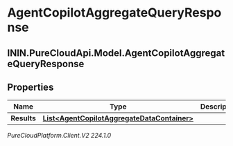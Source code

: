 # AgentCopilotAggregateQueryResponse

## ININ.PureCloudApi.Model.AgentCopilotAggregateQueryResponse

## Properties

|Name | Type | Description | Notes|
|------------ | ------------- | ------------- | -------------|
| **Results** | [**List&lt;AgentCopilotAggregateDataContainer&gt;**](AgentCopilotAggregateDataContainer) |  | [optional] |



_PureCloudPlatform.Client.V2 224.1.0_
